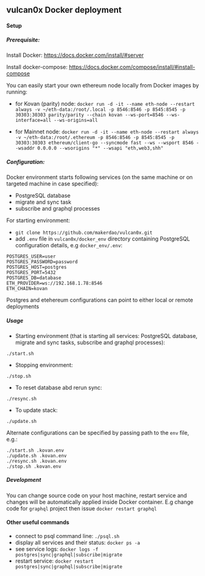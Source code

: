 ## vulcan0x Docker deployment

#### Setup

##### Prerequisite:

Install Docker: https://docs.docker.com/install/#server

Install docker-compose: https://docs.docker.com/compose/install/#install-compose

You can easily start your own ethereum node locally from Docker images by running:
- for Kovan (parity) node:
`docker run -d -it --name eth-node --restart always -v ~/eth-data:/root/.local -p 8546:8546 -p 8545:8545 -p 30303:30303 parity/parity --chain kovan --ws-port=8546 --ws-interface=all --ws-origins=all`

- for Mainnet node:
`docker run -d -it --name eth-node --restart always -v ~/eth-data:/root/.ethereum -p 8546:8546 -p 8545:8545 -p 30303:30303 ethereum/client-go --syncmode fast --ws --wsport 8546 --wsaddr 0.0.0.0 --wsorigins "*" --wsapi "eth,web3,shh"`

##### Configuration:

Docker environment starts following services (on the same machine or on targeted
machine in case specified):
- PostgreSQL database
- migrate and sync task
- subscribe and graphql processes

For starting environment:
- `git clone https://github.com/makerdao/vulcan0x.git`
- add `.env` file in `vulcan0x/docker_env` directory containing
PostgreSQL configuration details,  e.g `docker_env/.env`:
```
POSTGRES_USER=user
POSTGRES_PASSWORD=password
POSTGRES_HOST=postgres
POSTGRES_PORT=5432
POSTGRES_DB=database
ETH_PROVIDER=ws://192.168.1.78:8546
ETH_CHAIN=kovan
```
Postgres and etehereum configurations can point to either local or remote deployments

##### Usage

-  Starting environment (that is starting all services:
PostgreSQL database, migrate and sync tasks, subscribe and graphql processes):
```
./start.sh
```
- Stopping environment:
```
./stop.sh
```
- To reset database abd rerun sync:
```
./resync.sh
```
- To update stack:
```
./update.sh
```

Alternate configurations can be specified by passing path to the `env` file, e.g.:
```
./start.sh .kovan.env
./update.sh .kovan.env
./resync.sh .kovan.env
./stop.sh .kovan.env
```

##### Development

You can change source code on your host machine, restart service and changes will be automatically applied inside Docker container.
E.g change code for `graphql` project then issue `docker restart graphql`

#### Other useful commands
- connect to psql command line: `./psql.sh`
- display all services and their status: `docker ps -a`
- see service logs: `docker logs -f postgres|sync|graphql|subscribe|migrate`
- restart service: `docker restart postgres|sync|graphql|subscribe|migrate`

